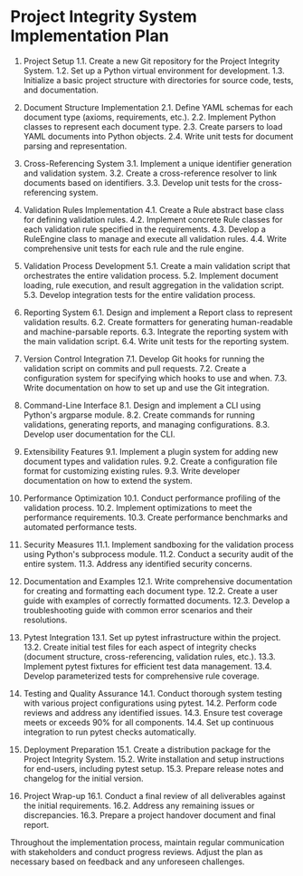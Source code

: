 # Project Integrity System Implementation Plan

1. Project Setup
   1.1. Create a new Git repository for the Project Integrity System.
   1.2. Set up a Python virtual environment for development.
   1.3. Initialize a basic project structure with directories for source code, tests, and documentation.

2. Document Structure Implementation
   2.1. Define YAML schemas for each document type (axioms, requirements, etc.).
   2.2. Implement Python classes to represent each document type.
   2.3. Create parsers to load YAML documents into Python objects.
   2.4. Write unit tests for document parsing and representation.

3. Cross-Referencing System
   3.1. Implement a unique identifier generation and validation system.
   3.2. Create a cross-reference resolver to link documents based on identifiers.
   3.3. Develop unit tests for the cross-referencing system.

4. Validation Rules Implementation
   4.1. Create a Rule abstract base class for defining validation rules.
   4.2. Implement concrete Rule classes for each validation rule specified in the requirements.
   4.3. Develop a RuleEngine class to manage and execute all validation rules.
   4.4. Write comprehensive unit tests for each rule and the rule engine.

5. Validation Process Development
   5.1. Create a main validation script that orchestrates the entire validation process.
   5.2. Implement document loading, rule execution, and result aggregation in the validation script.
   5.3. Develop integration tests for the entire validation process.

6. Reporting System
   6.1. Design and implement a Report class to represent validation results.
   6.2. Create formatters for generating human-readable and machine-parsable reports.
   6.3. Integrate the reporting system with the main validation script.
   6.4. Write unit tests for the reporting system.

7. Version Control Integration
   7.1. Develop Git hooks for running the validation script on commits and pull requests.
   7.2. Create a configuration system for specifying which hooks to use and when.
   7.3. Write documentation on how to set up and use the Git integration.

8. Command-Line Interface
   8.1. Design and implement a CLI using Python's argparse module.
   8.2. Create commands for running validations, generating reports, and managing configurations.
   8.3. Develop user documentation for the CLI.

9. Extensibility Features
   9.1. Implement a plugin system for adding new document types and validation rules.
   9.2. Create a configuration file format for customizing existing rules.
   9.3. Write developer documentation on how to extend the system.

10. Performance Optimization
    10.1. Conduct performance profiling of the validation process.
    10.2. Implement optimizations to meet the performance requirements.
    10.3. Create performance benchmarks and automated performance tests.

11. Security Measures
    11.1. Implement sandboxing for the validation process using Python's subprocess module.
    11.2. Conduct a security audit of the entire system.
    11.3. Address any identified security concerns.

12. Documentation and Examples
    12.1. Write comprehensive documentation for creating and formatting each document type.
    12.2. Create a user guide with examples of correctly formatted documents.
    12.3. Develop a troubleshooting guide with common error scenarios and their resolutions.

13. Pytest Integration
    13.1. Set up pytest infrastructure within the project.
    13.2. Create initial test files for each aspect of integrity checks (document structure, cross-referencing, validation rules, etc.).
    13.3. Implement pytest fixtures for efficient test data management.
    13.4. Develop parameterized tests for comprehensive rule coverage.

14. Testing and Quality Assurance
    14.1. Conduct thorough system testing with various project configurations using pytest.
    14.2. Perform code reviews and address any identified issues.
    14.3. Ensure test coverage meets or exceeds 90% for all components.
    14.4. Set up continuous integration to run pytest checks automatically.

15. Deployment Preparation
    15.1. Create a distribution package for the Project Integrity System.
    15.2. Write installation and setup instructions for end-users, including pytest setup.
    15.3. Prepare release notes and changelog for the initial version.

16. Project Wrap-up
    16.1. Conduct a final review of all deliverables against the initial requirements.
    16.2. Address any remaining issues or discrepancies.
    16.3. Prepare a project handover document and final report.

Throughout the implementation process, maintain regular communication with stakeholders and conduct progress reviews. Adjust the plan as necessary based on feedback and any unforeseen challenges.
